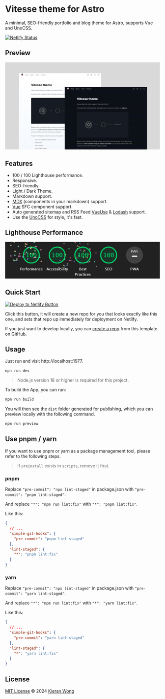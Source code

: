 # Vitesse theme for Astro

A minimal, SEO-friendly portfolio and blog theme for Astro, supports Vue and UnoCSS.

[![Netlify Status](https://api.netlify.com/api/v1/badges/0624323a-339f-48da-8b28-03037d664c40/deploy-status)](https://app.netlify.com/sites/astro-theme-vitesse/deploys)

## Preview

![Preview Image](./public/preview.jpg)

## Features

- 100 / 100 Lighthouse performance.
- Responsive.
- SEO-friendly.
- Light / Dark Theme.
- Markdown support.
- <a target="_blank" href="https://mdxjs.com/">MDX</a> (components in your markdown) support.
- <a target="_blank" href="https://vuejs.org/">Vue</a> SFC component support.
- Auto generated sitemap and RSS Feed <a target="_blank" href="https://vueuse.org/">VueUse</a> & <a target="_blank" href="https://lodash.com/">Lodash</a> support.
- Use the <a target="_blank" href="https://unocss.dev/">UnoCSS</a> for style, it's fast.

## Lighthouse Performance

![Lighthouse Performance Image](./public/lighthouse.jpg)

## Quick Start

[![Deploy to Netlify Button](https://www.netlify.com/img/deploy/button.svg)](https://app.netlify.com/start/deploy?repository=https://github.com/kevinwong865/astro-theme-vitesse)

Click this button, it will create a new repo for you that looks exactly like this one, and sets that repo up immediately for deployment on Netlify.

If you  just want to develop locally, you can [create a repo](https://github.com/kevinwong865/astro-theme-vitesse/generate) from this template on GitHub.

## Usage

Just run and visit http://localhost:1977.

```bash
npn run dev
```

> Node.js version 18 or higher is required for this project.

To build the App, you can run:

```bash
npm run build
```

You will then see the `dist` folder generated for publishing, which you can preview locally with the following command.

```bash
npm run preview
```

## Use pnpm / yarn

If you want to use pnpm or yarn as a package management tool, please refer to the following steps.

> If `preinstall` exists in `scripts`, remove it first.

### pnpm

Replace `"pre-commit": "npx lint-staged"` in package.json with `"pre-commit": "pnpm lint-staged"`.

And replace `"*": "npm run lint:fix"` with `"*": "pnpm lint:fix"`.

Like this:

```json
{
  // ...
  "simple-git-hooks": {
    "pre-commit": "pnpm lint-staged"
  },
  "lint-staged": {
    "*": "pnpm lint:fix"
  }
}
```

### yarn

Replace `"pre-commit": "npx lint-staged"` in package.json with `"pre-commit": "yarn lint-staged"`.

And replace `"*": "npm run lint:fix"` with `"*": "yarn lint:fix"`.

Like this:

```json
{
  // ...
  "simple-git-hooks": {
    "pre-commit": "yarn lint-staged"
  },
  "lint-staged": {
    "*": "yarn lint:fix"
  }
}
```

## License

[MIT License](./LICENSE) © 2024 [Kieran Wong](https://github.com/kieranwong9865/)
